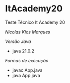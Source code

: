 # ItAcademy20
Teste Técnico It Academy 20

*Nicolas Kics Marques*

*Versão Java*
* java 21.0.2

*Formas de execução*
* javac App.java
* java App.java
